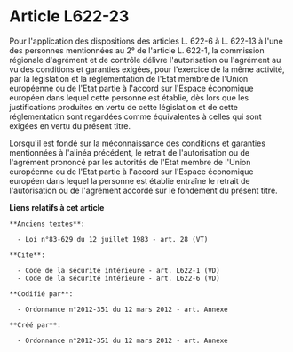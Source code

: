 # Article L622-23

Pour l'application des dispositions des articles L. 622-6 à L. 622-13 à l'une des personnes mentionnées au 2° de l'article L.
622-1, la commission régionale d'agrément et de contrôle délivre l'autorisation ou l'agrément au vu des conditions et
garanties exigées, pour l'exercice de la même activité, par la législation et la réglementation de l'Etat membre de l'Union
européenne ou de l'Etat partie à l'accord sur l'Espace économique européen dans lequel cette personne est établie, dès lors
que les justifications produites en vertu de cette législation et de cette réglementation sont regardées comme équivalentes à
celles qui sont exigées en vertu du présent titre. 

Lorsqu'il est fondé sur la méconnaissance des conditions et garanties mentionnées à l'alinéa précédent, le retrait de
l'autorisation ou de l'agrément prononcé par les autorités de l'Etat membre de l'Union européenne ou de l'Etat partie à
l'accord sur l'Espace économique européen dans lequel la personne est établie entraîne le retrait de l'autorisation ou de
l'agrément accordé sur le fondement du présent titre.

**Liens relatifs à cet article**

	**Anciens textes**:

	  - Loi n°83-629 du 12 juillet 1983 - art. 28 (VT)

	**Cite**:

	  - Code de la sécurité intérieure - art. L622-1 (VD)
	  - Code de la sécurité intérieure - art. L622-6 (VD)

	**Codifié par**:

	  - Ordonnance n°2012-351 du 12 mars 2012 - art. Annexe

	**Créé par**:

	  - Ordonnance n°2012-351 du 12 mars 2012 - art. Annexe
